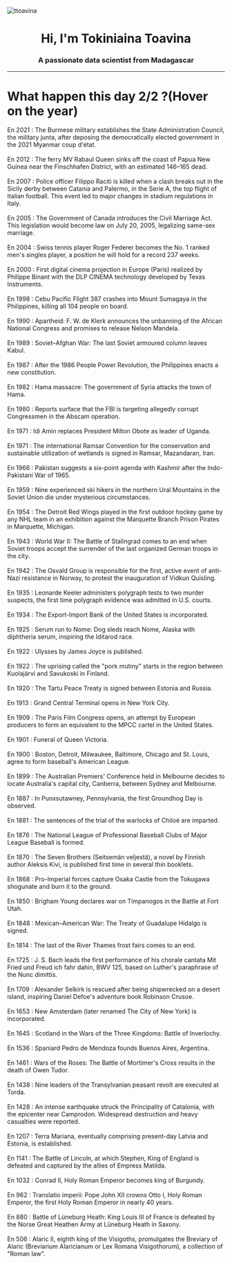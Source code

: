 
<p align="left"> <img src="https://komarev.com/ghpvc/?username=ttoavina&label=Profile%20views&color=0e75b6&style=flat" alt="ttoavina" /> </p>
<h1 align="center">Hi, I'm Tokiniaina Toavina</h1>
<h3 align="center">A passionate data scientist from Madagascar</h3>
    
<hr/>
<h1> What happen this day 2/2 ?(Hover on the year)</h1>

En 2021 : The Burmese military establishes the State Administration Council, the military junta, after deposing the democratically elected government in the 2021 Myanmar coup d'état.
<br/><br/>
En 2012 : The ferry MV Rabaul Queen sinks off the coast of Papua New Guinea near the Finschhafen District, with an estimated 146–165 dead.
<br/><br/>
En 2007 : Police officer Filippo Raciti is killed when a clash breaks out in the Sicily derby between Catania and Palermo, in the Serie A, the top flight of Italian football. This event led to major changes in stadium regulations in Italy.
<br/><br/>
En 2005 : The Government of Canada introduces the Civil Marriage Act. This legislation would become law on July 20, 2005, legalizing same-sex marriage.
<br/><br/>
En 2004 : Swiss tennis player Roger Federer becomes the No. 1 ranked men's singles player, a position he will hold for a record 237 weeks.
<br/><br/>
En 2000 : First digital cinema projection in Europe (Paris) realized by Philippe Binant with the DLP CINEMA technology developed by Texas Instruments.
<br/><br/>
En 1998 : Cebu Pacific Flight 387 crashes into Mount Sumagaya in the Philippines, killing all 104 people on board.
<br/><br/>
En 1990 : Apartheid: F. W. de Klerk announces the unbanning of the African National Congress and promises to release Nelson Mandela.
<br/><br/>
En 1989 : Soviet–Afghan War: The last Soviet armoured column leaves Kabul.
<br/><br/>
En 1987 : After the 1986 People Power Revolution, the Philippines enacts a new constitution.
<br/><br/>
En 1982 : Hama massacre: The government of Syria attacks the town of Hama.
<br/><br/>
En 1980 : Reports surface that the FBI is targeting allegedly corrupt Congressmen in the Abscam operation.
<br/><br/>
En 1971 : Idi Amin replaces President Milton Obote as leader of Uganda.
<br/><br/>
En 1971 : The international Ramsar Convention for the conservation and sustainable utilization of wetlands is signed in Ramsar, Mazandaran, Iran.
<br/><br/>
En 1966 : Pakistan suggests a six-point agenda with Kashmir after the Indo-Pakistani War of 1965.
<br/><br/>
En 1959 : Nine experienced ski hikers in the northern Ural Mountains in the Soviet Union die under mysterious circumstances.
<br/><br/>
En 1954 : The Detroit Red Wings played in the first outdoor hockey game by any NHL team in an exhibition against the Marquette Branch Prison Pirates in Marquette, Michigan.
<br/><br/>
En 1943 : World War II: The Battle of Stalingrad comes to an end when Soviet troops accept the surrender of the last organized German troops in the city.
<br/><br/>
En 1942 : The Osvald Group is responsible for the first, active event of anti-Nazi resistance in Norway, to protest the inauguration of Vidkun Quisling.
<br/><br/>
En 1935 : Leonarde Keeler administers polygraph tests to two murder suspects, the first time polygraph evidence was admitted in U.S. courts.
<br/><br/>
En 1934 : The Export-Import Bank of the United States is incorporated.
<br/><br/>
En 1925 : Serum run to Nome: Dog sleds reach Nome, Alaska with diphtheria serum, inspiring the Iditarod race.
<br/><br/>
En 1922 : Ulysses by James Joyce is published.
<br/><br/>
En 1922 : The uprising called the "pork mutiny" starts in the region between Kuolajärvi and Savukoski in Finland.
<br/><br/>
En 1920 : The Tartu Peace Treaty is signed between Estonia and Russia.
<br/><br/>
En 1913 : Grand Central Terminal opens in New York City.
<br/><br/>
En 1909 : The Paris Film Congress opens, an attempt by European producers to form an equivalent to the MPCC cartel in the United States.
<br/><br/>
En 1901 : Funeral of Queen Victoria.
<br/><br/>
En 1900 : Boston, Detroit, Milwaukee, Baltimore, Chicago and St. Louis, agree to form baseball's American League.
<br/><br/>
En 1899 : The Australian Premiers' Conference held in Melbourne decides to locate Australia's capital city, Canberra, between Sydney and Melbourne.
<br/><br/>
En 1887 : In Punxsutawney, Pennsylvania, the first Groundhog Day is observed.
<br/><br/>
En 1881 : The sentences of the trial of the warlocks of Chiloé are imparted.
<br/><br/>
En 1876 : The National League of Professional Baseball Clubs of Major League Baseball is formed.
<br/><br/>
En 1870 : The Seven Brothers (Seitsemän veljestä), a novel by Finnish author Aleksis Kivi, is published first time in several thin booklets.
<br/><br/>
En 1868 : Pro-Imperial forces capture Osaka Castle from the Tokugawa shogunate and burn it to the ground.
<br/><br/>
En 1850 : Brigham Young declares war on Timpanogos in the Battle at Fort Utah.
<br/><br/>
En 1848 : Mexican–American War: The Treaty of Guadalupe Hidalgo is signed.
<br/><br/>
En 1814 : The last of the River Thames frost fairs comes to an end.
<br/><br/>
En 1725 : J. S. Bach leads the first performance of his chorale cantata Mit Fried und Freud ich fahr dahin, BWV 125, based on Luther's paraphrase of the Nunc dimittis.
<br/><br/>
En 1709 : Alexander Selkirk is rescued after being shipwrecked on a desert island, inspiring Daniel Defoe's adventure book Robinson Crusoe.
<br/><br/>
En 1653 : New Amsterdam (later renamed The City of New York) is incorporated.
<br/><br/>
En 1645 : Scotland in the Wars of the Three Kingdoms: Battle of Inverlochy.
<br/><br/>
En 1536 : Spaniard Pedro de Mendoza founds Buenos Aires, Argentina.
<br/><br/>
En 1461 : Wars of the Roses: The Battle of Mortimer's Cross results in the death of Owen Tudor.
<br/><br/>
En 1438 : Nine leaders of the Transylvanian peasant revolt are executed at Torda.
<br/><br/>
En 1428 : An intense earthquake struck the Principality of Catalonia, with the epicenter near Camprodon. Widespread destruction and heavy casualties were reported.
<br/><br/>
En 1207 : Terra Mariana, eventually comprising present-day Latvia and Estonia, is established.
<br/><br/>
En 1141 : The Battle of Lincoln, at which Stephen, King of England is defeated and captured by the allies of Empress Matilda.
<br/><br/>
En 1032 : Conrad II, Holy Roman Emperor becomes king of Burgundy.
<br/><br/>
En 962 : Translatio imperii: Pope John XII crowns Otto I, Holy Roman Emperor, the first Holy Roman Emperor in nearly 40 years.
<br/><br/>
En 880 : Battle of Lüneburg Heath: King Louis III of France is defeated by the Norse Great Heathen Army at Lüneburg Heath in Saxony.
<br/><br/>
En 506 : Alaric II, eighth king of the Visigoths, promulgates the Breviary of Alaric (Breviarium Alaricianum or Lex Romana Visigothorum), a collection of "Roman law".
<br/><br/>
